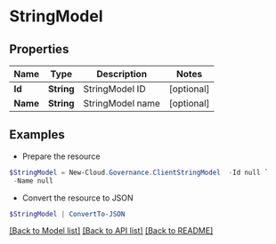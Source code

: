# StringModel
## Properties

Name | Type | Description | Notes
------------ | ------------- | ------------- | -------------
**Id** | **String** | StringModel ID | [optional] 
**Name** | **String** | StringModel name | [optional] 

## Examples

- Prepare the resource
```powershell
$StringModel = New-Cloud.Governance.ClientStringModel  -Id null `
 -Name null
```

- Convert the resource to JSON
```powershell
$StringModel | ConvertTo-JSON
```

[[Back to Model list]](../README.md#documentation-for-models) [[Back to API list]](../README.md#documentation-for-api-endpoints) [[Back to README]](../README.md)


